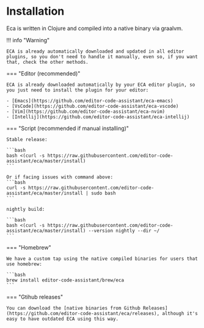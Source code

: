 # Installation

Eca is written in Clojure and compiled into a native binary via graalvm.

!!! info "Warning"

    ECA is already automatically downloaded and updated in all editor plugins, so you don't need to handle it manually, even so, if you want that, check the other methods.

=== "Editor (recommended)"

    ECA is already downloaded automatically by your ECA editor plugin, so you just need to install the plugin for your editor:
    
    - [Emacs](https://github.com/editor-code-assistant/eca-emacs)
    - [VsCode](https://github.com/editor-code-assistant/eca-vscode)
    - [Vim](https://github.com/editor-code-assistant/eca-nvim)
    - [Intellij](https://github.com/editor-code-assistant/eca-intellij)
  
=== "Script (recommended if manual installing)"

    Stable release:
    
    ```bash
    bash <(curl -s https://raw.githubusercontent.com/editor-code-assistant/eca/master/install)
    ```
    
    Or if facing issues with command above:
    ```bash
    curl -s https://raw.githubusercontent.com/editor-code-assistant/eca/master/install | sudo bash
    ```
    
    nightly build:
    
    ```bash
    bash <(curl -s https://raw.githubusercontent.com/editor-code-assistant/eca/master/install) --version nightly --dir ~/
    ```

=== "Homebrew"

    We have a custom tap using the native compiled binaries for users that use homebrew:
    
    ```bash
    brew install editor-code-assistant/brew/eca
    ```

=== "Gtihub releases"

    You can download the [native binaries from Github Releases](https://github.com/editor-code-assistant/eca/releases), although it's easy to have outdated ECA using this way.
